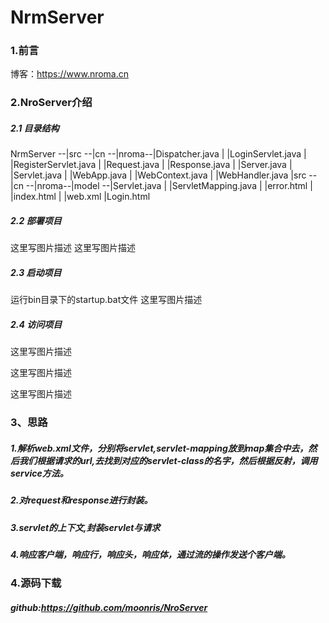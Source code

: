 # NrmServer
### 1.前言
博客：https://www.nroma.cn
### 2.NroServer介绍
##### 2.1 目录结构
NrmServer --|src --|cn --|nroma--|Dispatcher.java
            |                    |LoginServlet.java
            |                    |RegisterServlet.java
            |                    |Request.java
            |                    |Response.java
            |                    |Server.java
            |                    |Servlet.java
            |                    |WebApp.java
            |                    |WebContext.java
            |                    |WebHandler.java
            |src --|cn --|nroma--|model --|Servlet.java
            |                             |ServletMapping.java
            |      |error.html
            |      |index.html
            |      |web.xml
            |Login.html
##### 2.2 部署项目
这里写图片描述 这里写图片描述

##### 2.3 启动项目
运行bin目录下的startup.bat文件 这里写图片描述

##### 2.4 访问项目
这里写图片描述

这里写图片描述

这里写图片描述
### 3、思路
##### 1.解析web.xml文件，分别将servlet,servlet-mapping放到map集合中去，然后我们根据请求的url,去找到对应的servlet-class的名字，然后根据反射，调用service方法。 
##### 2.对request和response进行封装。 
##### 3.servlet的上下文,封装servlet与请求 
##### 4.响应客户端，响应行，响应头，响应体，通过流的操作发送个客户端。

### 4.源码下载
##### github:https://github.com/moonris/NroServer

